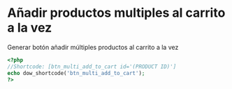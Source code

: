 # Añadir productos multiples al carrito a la vez
Generar botón añadir múltiples productos al carrito a la vez

```php
<?php
//Shortcode: [btn_multi_add_to_cart id='(PRODUCT ID)']
echo dow_shortcode('btn_multi_add_to_cart');
?>
```
